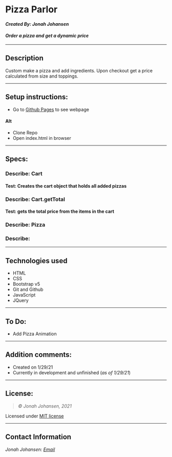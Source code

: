 # Pizza Parlor
#### *Created By: Jonah Johansen*
#### *Order a pizza and get a dynamic price*

* * *

## Description  
  Custom make a pizza and add ingredients. Upon checkout get a price calculated from size and toppings.

* * *

## Setup instructions:  
* Go to [Github Pages](https://jjohan-work.github.io/PizzaPizza/.) to see webpage
#### Alt
* Clone Repo
* Open index.html in browser

* * *
## Specs:
### Describe: Cart
#### Test: Creates the cart object that holds all added pizzas

### Describe: Cart.getTotal
#### Test: gets the total price from the items in the cart


### Describe: Pizza

### Describe: 
* * *

## Technologies used
* HTML
* CSS
* Bootstrap v5
* Git and Github
* JavaScript
* JQuery

* * *

## To Do:
* Add Pizza Animation

* * *

## Addition comments:
* Created on 1/29/21  
* Currently in development and unfinished (*as of 1/29/21*)

* * *

## License:
> *&copy; Jonah Johansen, 2021*

Licensed under [MIT license](https://mit-license.org/)

* * *

## Contact Information
_Jonah Johansen: [Email](johansenjonah+git@gmail.com)_